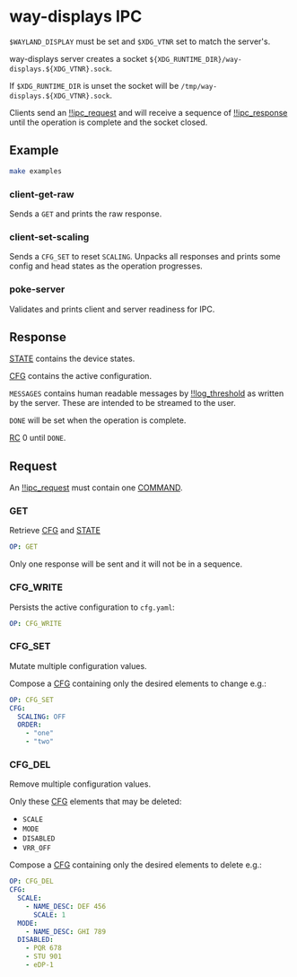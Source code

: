 # way-displays IPC

`$WAYLAND_DISPLAY` must be set and `$XDG_VTNR` set to match the server's.

way-displays server creates a socket `${XDG_RUNTIME_DIR}/way-displays.${XDG_VTNR}.sock`.

If `$XDG_RUNTIME_DIR` is unset the socket will be `/tmp/way-displays.${XDG_VTNR}.sock`.

Clients send an [!!ipc_request](YAML_SCHEMAS.md#ipc_request) and will receive a sequence of [!!ipc_response](YAML_SCHEMAS.md#ipc_response) until the operation is complete and the socket closed.

## Example

```sh
make examples
```

### client-get-raw

Sends a `GET` and prints the raw response.

### client-set-scaling

Sends a `CFG_SET` to reset `SCALING`. Unpacks all responses and prints some config and head states as the operation progresses.

### poke-server

Validates and prints client and server readiness for IPC.

## Response

[STATE](YAML_SCHEMAS.md#state) contains the device states.

[CFG](YAML_SCHEMAS.md#cfg) contains the active configuration.

`MESSAGES` contains human readable messages by [!!log_threshold](YAML_SCHEMAS.md#log_threshold) as written by the server. These are intended to be streamed to the user.

`DONE` will be set when the operation is complete.

[RC](YAML_SCHEMAS.md#cfg) 0 until `DONE`.

## Request

An [!!ipc_request](YAML_SCHEMAS.md#ipc_request) must contain one [COMMAND](YAML_SCHEMAS.md#ipc_command).

### GET

Retrieve [CFG](YAML_SCHEMAS.md#cfg) and [STATE](YAML_SCHEMAS.md#state)

```yaml
OP: GET
```

Only one response will be sent and it will not be in a sequence.

### CFG_WRITE

Persists the active configuration to `cfg.yaml`:

```yaml
OP: CFG_WRITE
```

### CFG_SET

Mutate multiple configuration values.

Compose a [CFG](YAML_SCHEMAS.md#cfg) containing only the desired elements to change e.g.:

```yaml
OP: CFG_SET
CFG:
  SCALING: OFF
  ORDER:
    - "one"
    - "two"
```

### CFG_DEL

Remove multiple configuration values.

Only these [CFG](YAML_SCHEMAS.md#cfg) elements that may be deleted:
- `SCALE`
- `MODE`
- `DISABLED`
- `VRR_OFF`

Compose a [CFG](YAML_SCHEMAS.md#cfg) containing only the desired elements to delete e.g.:

```yaml
OP: CFG_DEL
CFG:
  SCALE:
    - NAME_DESC: DEF 456
      SCALE: 1
  MODE:
    - NAME_DESC: GHI 789
  DISABLED:
    - PQR 678
    - STU 901
    - eDP-1
```

